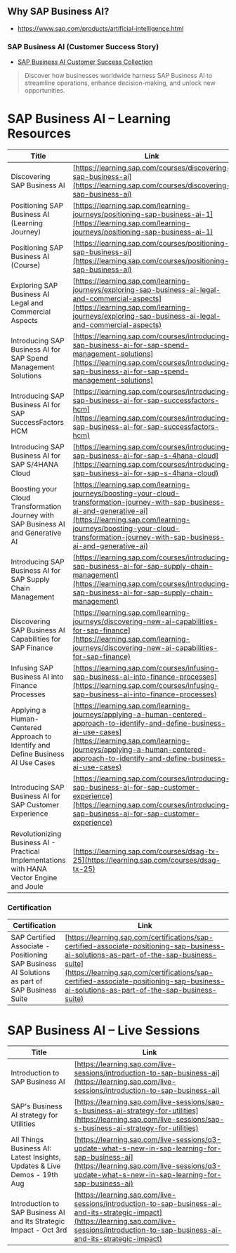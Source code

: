 

## Why SAP Business AI?
* https://www.sap.com/products/artificial-intelligence.html


### SAP Business AI (Customer Success Story)
* [SAP Business AI Customer Success Collection](https://www.sap.com/documents/2025/05/105aa47f-067f-0010-bca6-c68f7e60039b.html)
>  Discover how businesses worldwide harness SAP Business AI to streamline operations, enhance decision-making, and unlock new opportunities.


# SAP Business AI – Learning Resources

| Title                                                                                                      | Link                                                                                                     |
|------------------------------------------------------------------------------------------------------------|----------------------------------------------------------------------------------------------------------|
| Discovering SAP Business AI                                                                                | [https://learning.sap.com/courses/discovering-sap-business-ai](https://learning.sap.com/courses/discovering-sap-business-ai)                         |
| Positioning SAP Business AI (Learning Journey)                                                             | [https://learning.sap.com/learning-journeys/positioning-sap-business-ai-1](https://learning.sap.com/learning-journeys/positioning-sap-business-ai-1) |
| Positioning SAP Business AI (Course)                                                                       | [https://learning.sap.com/courses/positioning-sap-business-ai](https://learning.sap.com/courses/positioning-sap-business-ai)                         |
| Exploring SAP Business AI Legal and Commercial Aspects                                                     | [https://learning.sap.com/learning-journeys/exploring-sap-business-ai-legal-and-commercial-aspects](https://learning.sap.com/learning-journeys/exploring-sap-business-ai-legal-and-commercial-aspects) |
| Introducing SAP Business AI for SAP Spend Management Solutions                                             | [https://learning.sap.com/courses/introducing-sap-business-ai-for-sap-spend-management-solutions](https://learning.sap.com/courses/introducing-sap-business-ai-for-sap-spend-management-solutions) |
| Introducing SAP Business AI for SAP SuccessFactors HCM                                                     | [https://learning.sap.com/courses/introducing-sap-business-ai-for-sap-successfactors-hcm](https://learning.sap.com/courses/introducing-sap-business-ai-for-sap-successfactors-hcm) |
| Introducing SAP Business AI for SAP S/4HANA Cloud                                                          | [https://learning.sap.com/courses/introducing-sap-business-ai-for-sap-s-4hana-cloud](https://learning.sap.com/courses/introducing-sap-business-ai-for-sap-s-4hana-cloud) |
| Boosting your Cloud Transformation Journey with SAP Business AI and Generative AI                          | [https://learning.sap.com/learning-journeys/boosting-your-cloud-transformation-journey-with-sap-business-ai-and-generative-ai](https://learning.sap.com/learning-journeys/boosting-your-cloud-transformation-journey-with-sap-business-ai-and-generative-ai) |
| Introducing SAP Business AI for SAP Supply Chain Management                                                | [https://learning.sap.com/courses/introducing-sap-business-ai-for-sap-supply-chain-management](https://learning.sap.com/courses/introducing-sap-business-ai-for-sap-supply-chain-management) |
| Discovering SAP Business AI Capabilities for SAP Finance                                                   | [https://learning.sap.com/learning-journeys/discovering-new-ai-capabilities-for-sap-finance](https://learning.sap.com/learning-journeys/discovering-new-ai-capabilities-for-sap-finance) |
| Infusing SAP Business AI into Finance Processes                                                            | [https://learning.sap.com/courses/infusing-sap-business-ai-into-finance-processes](https://learning.sap.com/courses/infusing-sap-business-ai-into-finance-processes) |
| Applying a Human-Centered Approach to Identify and Define Business AI Use Cases                            | [https://learning.sap.com/learning-journeys/applying-a-human-centered-approach-to-identify-and-define-business-ai-use-cases](https://learning.sap.com/learning-journeys/applying-a-human-centered-approach-to-identify-and-define-business-ai-use-cases) |
| Introducing SAP Business AI for SAP Customer Experience                                                    | [https://learning.sap.com/courses/introducing-sap-business-ai-for-sap-customer-experience](https://learning.sap.com/courses/introducing-sap-business-ai-for-sap-customer-experience) |
| Revolutionizing Business AI - Practical Implementations with HANA Vector Engine and Joule                   | [https://learning.sap.com/courses/dsag-tx-25](https://learning.sap.com/courses/dsag-tx-25)                                                      |

### Certification

| Certification                                                                                                      | Link                                                                                                     |
|------------------------------------------------------------------------------------------------------------|----------------------------------------------------------------------------------------------------------|
| SAP Certified Associate - Positioning SAP Business AI Solutions as part of SAP Business Suite               | [https://learning.sap.com/certifications/sap-certified-associate-positioning-sap-business-ai-solutions-as-part-of-the-sap-business-suite](https://learning.sap.com/certifications/sap-certified-associate-positioning-sap-business-ai-solutions-as-part-of-the-sap-business-suite) |


# SAP Business AI – Live Sessions

| Title                                                                    | Link                                                                                                                          |
|--------------------------------------------------------------------------|-------------------------------------------------------------------------------------------------------------------------------|
| Introduction to SAP Business AI                                          | [https://learning.sap.com/live-sessions/introduction-to-sap-business-ai](https://learning.sap.com/live-sessions/introduction-to-sap-business-ai) |
| SAP's Business AI strategy for Utilities                                 | [https://learning.sap.com/live-sessions/sap-s-business-ai-strategy-for-utilities](https://learning.sap.com/live-sessions/sap-s-business-ai-strategy-for-utilities) |
| All Things Business AI: Latest Insights, Updates & Live Demos  - 19th Aug    | [https://learning.sap.com/live-sessions/q3-update-what-s-new-in-sap-learning-for-sap-business-ai](https://learning.sap.com/live-sessions/q3-update-what-s-new-in-sap-learning-for-sap-business-ai) |
| Introduction to SAP Business AI and Its Strategic Impact       - Oct 3rd       | [https://learning.sap.com/live-sessions/introduction-to-sap-business-ai-and-its-strategic-impact](https://learning.sap.com/live-sessions/introduction-to-sap-business-ai-and-its-strategic-impact) |
